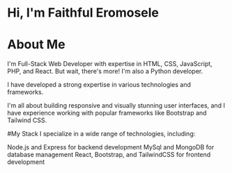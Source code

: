 # Hi, I'm Faithful Eromosele

# About Me
I'm Full-Stack Web Developer with expertise in HTML, CSS, JavaScript, PHP, and React. But wait, there's more! I'm also a Python developer.

I have developed a strong expertise in various technologies and frameworks.

I'm all about building responsive and visually stunning user interfaces, and I have experience working with popular frameworks like Bootstrap and Tailwind CSS.

#My Stack
I specialize in a wide range of technologies, including:

Node.js and Express for backend development
MySql and MongoDB for database management
React, Bootstrap, and TailwindCSS for frontend development
